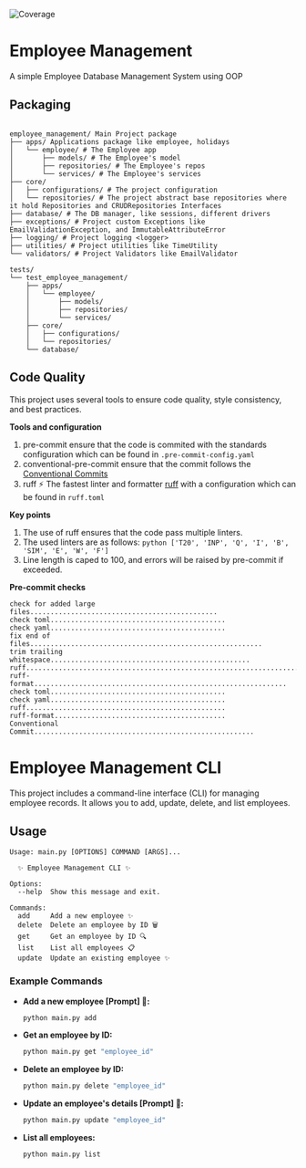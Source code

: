 ![Coverage](https://misrax.github.io/employee-management/coverage.svg)

# Employee Management

A simple Employee Database Management System using OOP

## Packaging

```text

employee_management/ Main Project package
├── apps/ Applications package like employee, holidays
│   └── employee/ # The Employee app
│       ├── models/ # The Employee's model
│       ├── repositories/ # The Employee's repos
│       └── services/ # The Employee's services
├── core/
│   ├── configurations/ # The project configuration
│   └── repositories/ # The project abstract base repositories where it hold Repositories and CRUDRepositories Interfaces
├── database/ # The DB manager, like sessions, different drivers
├── exceptions/ # Project custom Exceptions like EmailValidationException, and ImmutableAttributeError
├── logging/ # Project logging <logger>
├── utilities/ # Project utilities like TimeUtility
└── validators/ # Project Validators like EmailValidator

tests/
└── test_employee_management/
    ├── apps/
    │   └── employee/
    │       ├── models/
    │       ├── repositories/
    │       └── services/
    ├── core/
    │   ├── configurations/
    │   └── repositories/
    └── database/
```

## Code Quality

This project uses several tools to ensure code quality, style consistency, and best practices.

**Tools and configuration**

1. pre-commit ensure that the code is commited with the standards configuration which can be found
   in `.pre-commit-config.yaml`
2. conventional-pre-commit ensure that the commit follows the [Conventional Commits
   ](https://www.conventionalcommits.org/en/v1.0.0/)
3. ruff ⚡️ The fastest linter and formatter [ruff](https://docs.astral.sh/ruff/) with a configuration which can be found
   in `ruff.toml`

**Key points**

1. The use of ruff ensures that the code pass multiple linters.
2. The used linters are as follows: ```python ['T20', 'INP', 'Q', 'I', 'B', 'SIM', 'E', 'W', 'F']```
3. Line length is caped to 100, and errors will be raised by pre-commit if exceeded.

**Pre-commit checks**

```text
check for added large files..............................................
check toml...........................................
check yaml...........................................
fix end of files.........................................................
trim trailing whitespace.................................................
ruff.....................................................................
ruff-format..............................................................
check toml...........................................
check yaml...........................................
ruff.................................................
ruff-format..........................................
Conventional Commit......................................................
```

# Employee Management CLI

This project includes a command-line interface (CLI) for managing employee records. It allows you to add, update,
delete, and list employees.

## Usage

```text
Usage: main.py [OPTIONS] COMMAND [ARGS]...

  ✨ Employee Management CLI ✨

Options:
  --help  Show this message and exit.

Commands:
  add     Add a new employee ✨
  delete  Delete an employee by ID 🗑️
  get     Get an employee by ID 🔍
  list    List all employees 📋
  update  Update an existing employee ✨
```

### Example Commands

- **Add a new employee [Prompt] 🚀:**
    ```sh
    python main.py add
    ```

- **Get an employee by ID:**
    ```sh
    python main.py get "employee_id"
    ```

- **Delete an employee by ID:**
    ```sh
    python main.py delete "employee_id"
    ```

- **Update an employee's details [Prompt] 🚀:**
    ```sh
    python main.py update "employee_id"
    ```

- **List all employees:**
    ```sh
    python main.py list
    ```

